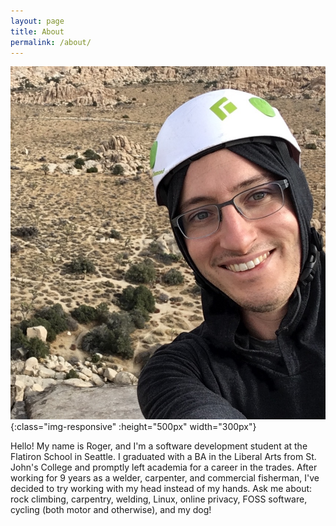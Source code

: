 ```yaml
---
layout: page
title: About
permalink: /about/
---
```


![Hi, it's me!](me.jpg){:class="img-responsive" :height="500px" width="300px"}


Hello! My name is Roger, and I'm a software development student at the Flatiron School in Seattle. I graduated with a BA in the Liberal Arts from St. John's College and promptly left academia for a career in the trades. After working for 9 years as a welder, carpenter, and commercial fisherman, I've decided to try working with my head instead of my hands. Ask me about: rock climbing, carpentry, welding, Linux, online privacy, FOSS software, cycling (both motor and otherwise), and my dog!
